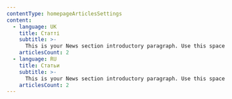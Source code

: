 ```yaml
---
contentType: homepageArticlesSettings
content:
  - language: UK
    title: Статті
    subtitle: >-
      This is your News section introductory paragraph. Use this space to give background on the articles below, including press coverage, industry updates and useful resources. Take this chance to establish yourself or your business as an authority in the field.
    articlesCount: 2
  - language: RU
    title: Статьи
    subtitle: >-
      This is your News section introductory paragraph. Use this space to give background on the articles below, including press coverage, industry updates and useful resources. Take this chance to establish yourself or your business as an authority in the field.
    articlesCount: 2
---
```


